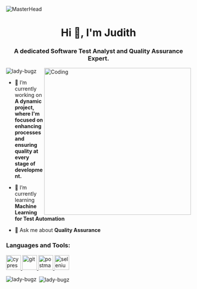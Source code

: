 ![MasterHead](https://media.licdn.com/dms/image/v2/D4D12AQHZNY3VzC6r8Q/article-cover_image-shrink_720_1280/article-cover_image-shrink_720_1280/0/1675198802832?e=2147483647&v=beta&t=iZCS-aiYH8-xAfjWiSJMnJosA-E6-OcoswNEN5nrXxk)
<h1 align="center">Hi 👋, I'm Judith</h1>
<h3 align="center">A dedicated Software Test Analyst and Quality Assurance Expert.</h3>
<img align="right" alt="Coding" width="400" src="">

<p align="left"> <img src="https://komarev.com/ghpvc/?username=lady-bugz&label=Profile%20views&color=0e75b6&style=flat" alt="lady-bugz" /> </p>

- 🔭 I’m currently working on **A dynamic project, where I'm focused on enhancing processes and ensuring quality at every stage of development.**

- 🌱 I’m currently learning **Machine Learning for Test Automation**

- 💬 Ask me about **Quality Assurance**

<h3 align="left">Languages and Tools:</h3>
<p align="left"> <a href="https://www.cypress.io" target="_blank" rel="noreferrer"> <img src="https://raw.githubusercontent.com/simple-icons/simple-icons/6e46ec1fc23b60c8fd0d2f2ff46db82e16dbd75f/icons/cypress.svg" alt="cypress" width="40" height="40"/> </a> <a href="https://git-scm.com/" target="_blank" rel="noreferrer"> <img src="https://www.vectorlogo.zone/logos/git-scm/git-scm-icon.svg" alt="git" width="40" height="40"/> </a> <a href="https://postman.com" target="_blank" rel="noreferrer"> <img src="https://www.vectorlogo.zone/logos/getpostman/getpostman-icon.svg" alt="postman" width="40" height="40"/> </a> <a href="https://www.selenium.dev" target="_blank" rel="noreferrer"> <img src="https://raw.githubusercontent.com/detain/svg-logos/780f25886640cef088af994181646db2f6b1a3f8/svg/selenium-logo.svg" alt="selenium" width="40" height="40"/> </a> </p>

<p><img align="left" src="https://github-readme-stats.vercel.app/api/top-langs?username=lady-bugz&show_icons=true&locale=en&layout=compact" alt="lady-bugz" /></p>

<p>&nbsp;<img align="center" src="https://github-readme-stats.vercel.app/api?username=lady-bugz&show_icons=true&locale=en" alt="lady-bugz" /></p>
